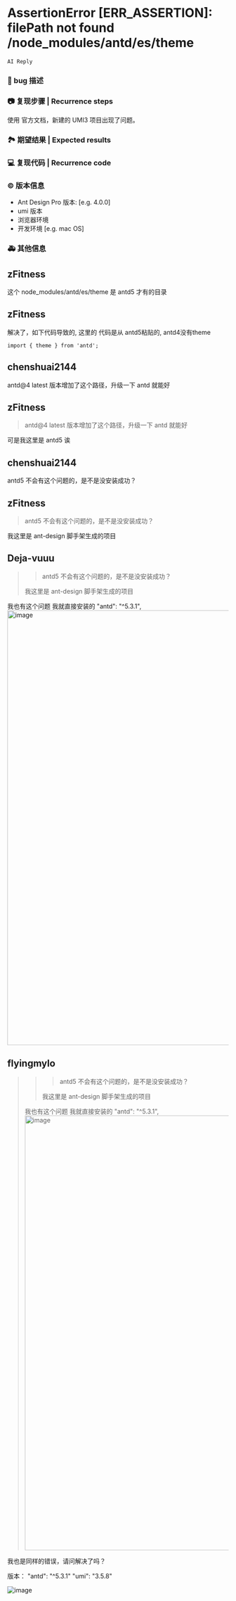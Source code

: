# AssertionError [ERR_ASSERTION]: filePath not found /node_modules/antd/es/theme

`AI Reply`

### 🐛 bug 描述

<!--
详细地描述 bug，让大家都能理解
Describe the bug in detail so that everyone can understand it
-->

### 📷 复现步骤 | Recurrence steps

使用 官方文档，新建的 UMI3 项目出现了问题。

<!--
清晰描述复现步骤，让别人也能看到问题
Clearly describe the recurrence steps so that others can see the problem
-->

### 🏞 期望结果 | Expected results

<!--
描述你原本期望看到的结果
Describe what you expected to see
-->

### 💻 复现代码 | Recurrence code

<!--
提供可复现的代码，仓库，或线上示例
Provide reproducible code, warehouse, or online examples
-->

### © 版本信息

- Ant Design Pro 版本: [e.g. 4.0.0]
- umi 版本
- 浏览器环境
- 开发环境 [e.g. mac OS]

### 🚑 其他信息

<!--
如截图等其他信息可以贴在这里
-->

## zFitness

这个 node_modules/antd/es/theme 是 antd5 才有的目录

## zFitness

解决了，如下代码导致的, 这里的 代码是从 antd5粘贴的, antd4没有theme

```
import { theme } from 'antd';
```

## chenshuai2144

antd@4 latest 版本增加了这个路径，升级一下 antd 就能好

## zFitness

> antd@4 latest 版本增加了这个路径，升级一下 antd 就能好

可是我这里是 antd5 诶

## chenshuai2144

antd5 不会有这个问题的，是不是没安装成功？

## zFitness

> antd5 不会有这个问题的，是不是没安装成功？

我这里是 ant-design 脚手架生成的项目

## Deja-vuuu

> > antd5 不会有这个问题的，是不是没安装成功？
>
> 我这里是 ant-design 脚手架生成的项目

我也有这个问题 我就直接安装的 "antd": "^5.3.1",
<img width="989" alt="image" src="https://user-images.githubusercontent.com/27748682/225531482-23b2de64-d861-475d-bba5-3543ffcb8a13.png">

## flyingmylo

> > > antd5 不会有这个问题的，是不是没安装成功？
> >
> > 我这里是 ant-design 脚手架生成的项目
>
> 我也有这个问题 我就直接安装的 "antd": "^5.3.1", <img alt="image" width="989" src="https://user-images.githubusercontent.com/27748682/225531482-23b2de64-d861-475d-bba5-3543ffcb8a13.png">

我也是同样的错误，请问解决了吗？

版本：
"antd": "^5.3.1"
"umi": "3.5.8"

![image](https://user-images.githubusercontent.com/22828986/225860673-e0d466ee-a515-4419-b31c-8560c58713a7.png)
